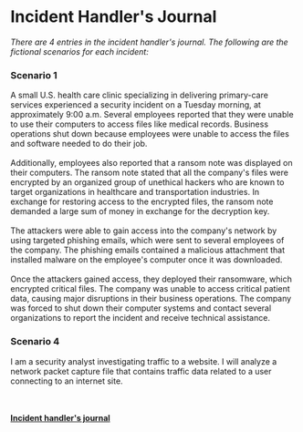 <h1>Incident Handler's Journal</h1>

<I>There are 4 entries in the incident handler's journal. The following are the fictional scenarios for each incident:</I>

<h3>Scenario 1</h3>
A small U.S. health care clinic specializing in delivering primary-care services experienced a security incident on a Tuesday morning, at approximately 9:00 a.m. Several employees reported that they were unable to use their computers to access files like medical records. Business operations shut down because employees were unable to access the files and software needed to do their job.
<br/><br/>
Additionally, employees also reported that a ransom note was displayed on their computers. The ransom note stated that all the company's files were encrypted by an organized group of unethical hackers who are known to target organizations in healthcare and transportation industries. In exchange for restoring access to the encrypted files, the ransom note demanded a large sum of money in exchange for the decryption key. 
<br/><br/>
The attackers were able to gain access into the company's network by using targeted phishing emails, which were sent to several employees of the company. The phishing emails contained a malicious attachment that installed malware on the employee's computer once it was downloaded.
<br/><br/>
Once the attackers gained access, they deployed their ransomware, which encrypted critical files. The company was unable to access critical patient data, causing major disruptions in their business operations. The company was forced to shut down their computer systems and contact several organizations to report the incident and receive technical assistance.

<h3>Scenario 4</h3>
I am a security analyst investigating traffic to a website. I will analyze a network packet capture file that contains traffic data related to a user connecting to an internet site. 


<br/><br/>
<a href="https://github.com/TasneemSiddiqui/IncidentHandler-sJournal/blob/main/IncidentHandler'sJournal.md"><b>Incident handler's journal</b></a></h3>
